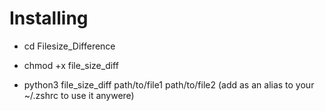 # Installing

- cd Filesize_Difference

- chmod +x file_size_diff

- python3 file_size_diff path/to/file1 path/to/file2 (add as an alias to your ~/.zshrc to use it anywere)
